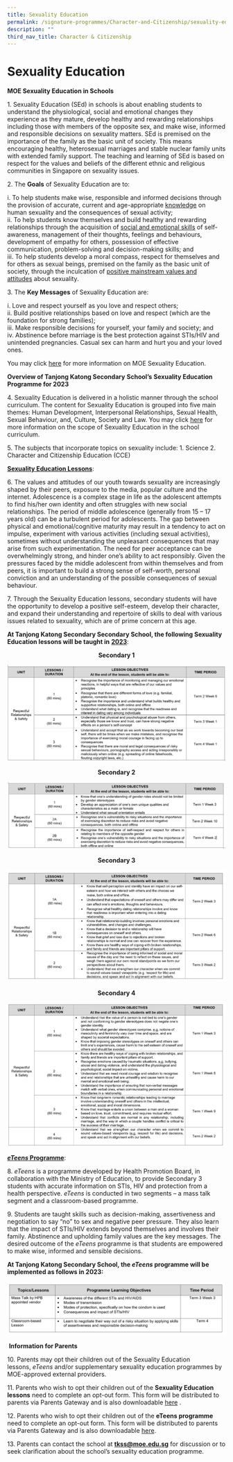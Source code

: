 ```yaml
---
title: Sexuality Education
permalink: /signature-programmes/Character-and-Citizenship/sexuality-education/
description: ""
third_nav_title: Character & Citizenship
---
```

# Sexuality Education
**MOE Sexuality Education in Schools**

1\.  Sexuality Education (SEd) in schools is about enabling students to understand the physiological, social and emotional changes they experience as they mature, develop healthy and rewarding relationships including those with members of the opposite sex, and make wise, informed and responsible decisions on sexuality matters. SEd is premised on the importance of the family as the basic unit of society. This means encouraging healthy, heterosexual marriages and stable nuclear family units with extended family support. The teaching and learning of SEd is based on respect for the values and beliefs of the different ethnic and religious communities in Singapore on sexuality issues.

2\.  The **Goals** of Sexuality Education are to:

i.  To help students make wise, responsible and informed decisions through the provision of accurate, current and age-appropriate&nbsp;<u>knowledge</u>&nbsp;on human sexuality and the consequences of sexual activity;   
ii.  To help students know themselves and build healthy and rewarding relationships through the acquisition of&nbsp;<u>social and emotional skills</u>&nbsp;of self-awareness, management of their thoughts, feelings and behaviours, development of empathy for others, possession of effective communication, problem-solving and decision-making skills; and  
iii.  To help students develop a moral compass, respect for themselves and for others as sexual beings, premised on the family as the basic unit of society, through the inculcation of&nbsp;<u>positive mainstream values and attitudes</u>&nbsp;about sexuality.

3\.  The **Key Messages** of Sexuality Education are:

i.  Love and respect yourself as you love and respect others;  
ii.  Build positive relationships based on love and respect (which are the foundation for strong families);  
iii.  Make responsible decisions for yourself, your family and society; and  
iv.  Abstinence before marriage is the best protection against STIs/HIV and unintended pregnancies. Casual sex can harm and hurt you and your loved ones.

You may click&nbsp;<a href="https://go.gov.sg/moe-sexuality-education" target="_blank">here</a>&nbsp;for more information on MOE Sexuality Education.

**Overview of Tanjong Katong Secondary**&nbsp;**School’s**&nbsp;**Sexuality Education Programme for 2023**

4\.  Sexuality Education is delivered in a holistic manner through the school curriculum. The content for Sexuality Education is grouped into five main themes: Human Development, Interpersonal Relationships, Sexual Health, Sexual Behaviour, and, Culture, Society and Law. You may click&nbsp;<a href="https://go.gov.sg/moe-sexuality-education-scope" target="_blank">here</a>&nbsp;for more information on the scope of Sexuality Education in the school curriculum.

5\.  The subjects that incorporate topics on sexuality include:
    1.  Science
    2.  Character and Citizenship Education (CCE)

<b><u>Sexuality Education Lessons</u></b>:

6\.  The values and attitudes of our youth towards sexuality are increasingly shaped by their peers, exposure to the media, popular culture and the internet. Adolescence is a complex stage in life as the adolescent attempts to find his/her own identity and often struggles with new social relationships. The period of middle adolescence (generally from 15 – 17 years old) can be a turbulent period for adolescents. The gap between physical and emotional/cognitive maturity may result in a tendency to act on impulse, experiment with various activities (including sexual activities), sometimes without understanding the unpleasant consequences that may arise from such experimentation. The need for peer acceptance can be overwhelmingly strong, and hinder one’s ability to act responsibly. Given the pressures faced by the middle adolescent from within themselves and from peers, it is important to build a strong sense of self-worth, personal conviction and an understanding of the possible consequences of sexual behaviour.

7\.  Through the Sexuality Education lessons, secondary students will have the opportunity to develop a positive self-esteem, develop their character, and expand their understanding and repertoire of skills to deal with various issues related to sexuality, which are of prime concern at this age.

**At Tanjong Katong Secondary Secondary School, the following Sexuality Education lessons will be taught in**&nbsp;<u><b>2023</b></u>:

<p style="text-align: center;"><b>Secondary 1</b></p>

<a href="/images/Signature%20Programmes/Sec-1-1.jpg"> <img src="/images/Signature%20Programmes/Sec-1-1.jpg"></a>


<p style="text-align: center;"><b>Secondary 2</b></p>

<a href="/images/Signature%20Programmes/Sec-2.jpg"> <img src="/images/Signature%20Programmes/Sec-2.jpg"></a>

<p style="text-align: center;"><b>Secondary 3</b></p>

<a href="/images/Signature%20Programmes/Sec-3-1.jpg"> <img src="/images/Signature%20Programmes/Sec-3-1.jpg"></a>

<p style="text-align: center;"><b>Secondary 4</b></p>

<a href="/images/Signature%20Programmes/Sec-4-1.jpg"> <img src="/images/Signature%20Programmes/Sec-4-1.jpg"></a>

<u><b>*eTeens* Programme</b></u>:

8\.  _eTeens_&nbsp;is a programme developed by Health Promotion Board, in collaboration with the Ministry of Education, to provide Secondary 3 students with accurate information on STIs, HIV and protection from a health perspective.&nbsp;_eTeens_&nbsp;is conducted in two segments – a mass talk segment and a classroom-based programme.

9\.  Students are taught skills such as decision-making, assertiveness and negotiation to say “no” to sex and negative peer pressure. They also learn that the impact of STIs/HIV extends beyond themselves and involves their family. Abstinence and upholding family values are the key messages. The desired outcome of the&nbsp;_eTeens_&nbsp;programme is that students are empowered to make wise, informed and sensible decisions.

**At Tanjong Katong Secondary School, the&nbsp;*eTeens*&nbsp;programme will be implemented as follows in 2023:**

<a href="/images/Signature%20Programmes/eteens.jpg"> <img src="/images/Signature%20Programmes/eteens.jpg"></a>

&nbsp;**Information for Parents**

10\.  Parents may opt their children out of the Sexuality Education lessons,&nbsp;_eTeens_&nbsp;and/or supplementary sexuality education programmes by MOE-approved external providers.

11\.  Parents who wish to opt their children out of the&nbsp;**Sexuality Education lessons** need to complete an opt-out form. This form will be distributed to parents via Parents Gateway and is also downloadable&nbsp;[here](https://go.gov.sg/tksed-opt-out)&nbsp;.

12\.  Parents who wish to opt their children out of the **eTeens programme** need to complete an opt-out form. This form will be distributed to parents via Parents Gateway and is also downloadable [here](https://go.gov.sg/tksed-opt-out).

13\. Parents can contact the school at&nbsp;**tkss@moe.edu.sg**&nbsp;for discussion or to seek clarification about the school’s sexuality education programme.